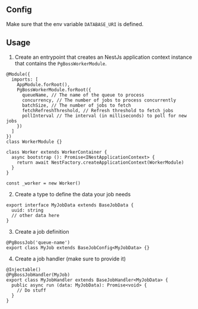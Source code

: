 ## Config

Make sure that the env variable `DATABASE_URI` is defined.

## Usage

1. Create an entrypoint that creates an NestJs application context instance that contains the `PgBossWorkerModule`.

```
@Module({
  imports: [
    AppModule.forRoot(),
    PgBossWorkerModule.forRoot({
      queueName, // The name of the queue to process
      concurrency, // The number of jobs to process concurrently
      batchSize, // The number of jobs to fetch
      fetchRefreshThreshold, // Refresh threshold to fetch jobs
      pollInterval // The interval (in milliseconds) to poll for new jobs
    })
  ]
})
class WorkerModule {}

class Worker extends WorkerContainer {
  async bootstrap (): Promise<INestApplicationContext> {
    return await NestFactory.createApplicationContext(WorkerModule)
  }
}

const _worker = new Worker()
```

2. Create a type to define the data your job needs

```
export interface MyJobData extends BaseJobData {
  uuid: string
  // other data here
}
```

3. Create a job definition

```
@PgBossJob('queue-name')
export class MyJob extends BaseJobConfig<MyJobData> {}
```

4. Create a job handler (make sure to provide it)

```
@Injectable()
@PgBossJobHandler(MyJob)
export class MyJobHandler extends BaseJobHandler<MyJobData> {
  public async run (data: MyJobData): Promise<void> {
    // Do stuff
  }
}
```
